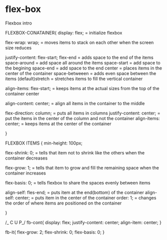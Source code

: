 # flex-box

Flexbox intro

FLEXBOX-CONATAINER{
display: flex; = initialize flexbox

flex-wrap: wrap; = moves items to stack on each other when the screen size reduces

justify-content: flex-start;
flex-end = adds space to the end of the items
space-around = add space all around the items
space-start = add space to the begining
space-end = add space to the end
center = places items in the center of the container
space-betweeen = adds even space between the items
(default)stretch = stretches items to fill the vertical container

align-items: flex-start; = keeps items at the actual sizes from the top of the container
center

align-content: center; = align all items in the container to the middle

flex-direction: column; = puts all items in columns
justify-content: center; = put the items in the center of the column and not the container
align-items: center; = keeps items at the center of the container

}

FLEXBOX ITEMS {
min-height: 100px;

flex-shrink: 0; = tells that item not to shrink like the others when the container decreases

flex-grow: 1; = tells that item to grow and fill the remaining space when the container increases

flex-basis: 0; = tells flexbox to share the spaces evenly between items

align-self: fles-end; = puts item at the end(bottom) of the container
align-self: center; = puts item in the center of the container
order: 1; = changes the order of where items are positioned on the container

}

/_ C U P_/
fb-cont{
display: flex;
justify-content: center;
align-item: center;
}

fb-it{
flex-grow: 2;
flex-shrink: 0;
flex-basis: 0;
}
